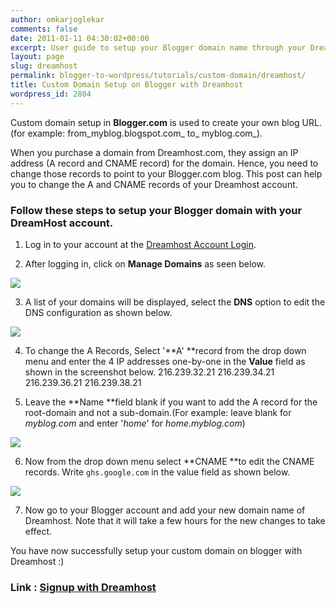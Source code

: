 ```yaml
---
author: omkarjoglekar
comments: false
date: 2011-01-11 04:30:02+00:00
excerpt: User guide to setup your Blogger domain name through your Dreamhost account.
layout: page
slug: dreamhost
permalink: blogger-to-wordpress/tutorials/custom-domain/dreamhost/
title: Custom Domain Setup on Blogger with Dreamhost
wordpress_id: 2804
---
```


Custom domain setup in **Blogger.com** is used to create your own blog URL. (for example: from_myblog.blogspot.com_ to_ myblog.com_).

When you purchase a domain from Dreamhost.com, they assign an IP address (A record and CNAME record) for the domain. Hence, you need to change those records to point to your Blogger.com blog. This post can help you to change the A and CNAME records of your Dreamhost account.


### Follow these steps to setup your Blogger domain with your DreamHost account.






  1. Log in to your account at the [Dreamhost Account Login](http://rt.cx/dreamhost).


  2. After logging in, click on **Manage Domains** as seen below.

[![](https://rtcamp.com/wp-content/uploads/2010/12/b2w-dreamhost12.jpg)](https://rtcamp.com/wp-content/uploads/2010/12/b2w-dreamhost12.jpg)

  3. A list of your domains will be displayed, select the **DNS** option to edit the DNS configuration as shown below.

[![](https://rtcamp.com/wp-content/uploads/2010/12/b2w-dreamhost21.jpg)](https://rtcamp.com/wp-content/uploads/2010/12/b2w-dreamhost21.jpg)

  4. To change the A Records, Select '**A' **record from the drop down menu and enter the 4 IP addresses one-by-one in the **Value** field as shown in the screenshot below.
216.239.32.21
216.239.34.21
216.239.36.21
216.239.38.21


  5. Leave the **Name **field blank if you want to add the A record for the root-domain and not a sub-domain.(For example: leave blank for _myblog.com_ and enter '_home_' for _home.myblog.com_)

[![](https://rtcamp.com/wp-content/uploads/2010/12/b2w-dreamhost-31-600x243.jpg)](https://rtcamp.com/wp-content/uploads/2010/12/b2w-dreamhost-31.jpg)

  6. Now from the drop down menu select **CNAME **to edit the CNAME records. Write `ghs.google.com` in the value field as shown below.

[![](https://rtcamp.com/wp-content/uploads/2010/12/b2w-dreamhost-41-600x242.jpg)](https://rtcamp.com/wp-content/uploads/2010/12/b2w-dreamhost-41.jpg)

  7. Now go to your Blogger account and add your new domain name of Dreamhost. Note that it will take a few hours for the new changes to take effect.


You have now successfully setup your custom domain on blogger with Dreamhost :)


### Link : [Signup with Dreamhost](http://rt.cx/dreamhost)

